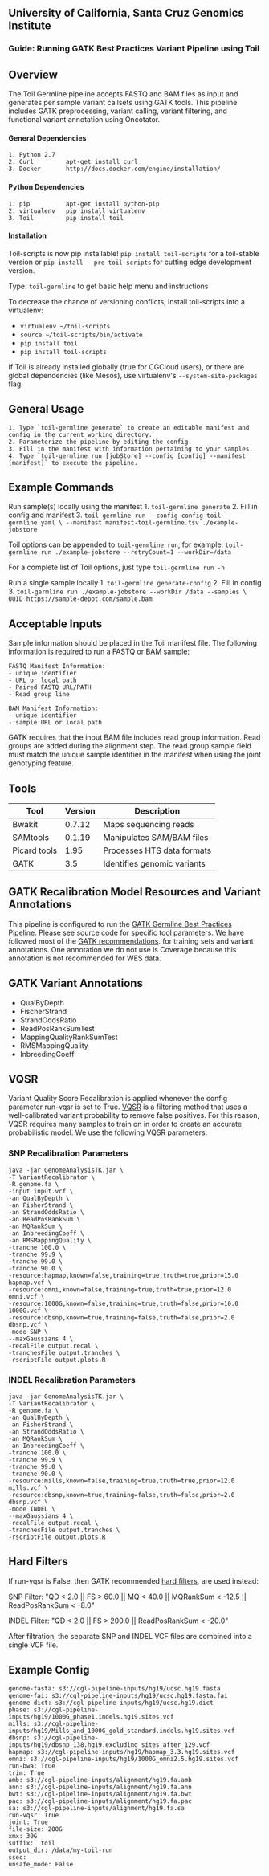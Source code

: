 ## University of California, Santa Cruz Genomics Institute
### Guide: Running GATK Best Practices Variant Pipeline using Toil

## Overview

The Toil Germline pipeline accepts FASTQ and BAM files as input and 
generates per sample variant callsets using GATK tools. This pipeline 
includes GATK preprocessing, variant calling, variant filtering, and 
functional variant annotation using Oncotator.

#### General Dependencies

    1. Python 2.7
    2. Curl         apt-get install curl
    3. Docker       http://docs.docker.com/engine/installation/

#### Python Dependencies

    1. pip          apt-get install python-pip
    2. virtualenv   pip install virtualenv
    3. Toil         pip install toil

#### Installation

Toil-scripts is now pip installable! `pip install toil-scripts` for a toil-stable version 
or `pip install --pre toil-scripts` for cutting edge development version.

Type: `toil-germline` to get basic help menu and instructions

To decrease the chance of versioning conflicts, install toil-scripts into a virtualenv: 

- `virtualenv ~/toil-scripts` 
- `source ~/toil-scripts/bin/activate`
- `pip install toil`
- `pip install toil-scripts`

If Toil is already installed globally (true for CGCloud users), or there are global dependencies (like Mesos),
use virtualenv's `--system-site-packages` flag.

## General Usage

    1. Type `toil-germline generate` to create an editable manifest and config in the current working directory.
    2. Parameterize the pipeline by editing the config.
    3. Fill in the manifest with information pertaining to your samples.
    4. Type `toil-germline run [jobStore] --config [config] --manifest [manifest]` to execute the pipeline.
    
## Example Commands
Run sample(s) locally using the manifest
    1. `toil-germline generate`
    2. Fill in config and manifest
    3. `toil-germline run --config config-toil-germline.yaml \
        --manifest manifest-toil-germline.tsv ./example-jobstore`

Toil options can be appended to `toil-germline run`, for example:
`toil-germline run ./example-jobstore --retryCount=1 --workDir=/data`

For a complete list of Toil options, just type `toil-germline run -h`

Run a single sample locally
    1. `toil-germline generate-config`
    2. Fill in config
    3. `toil-germline run ./example-jobstore --workDir /data --samples \
        UUID https://sample-depot.com/sample.bam`
        
## Acceptable Inputs
Sample information should be placed in the Toil manifest file. The 
following information is required to run a FASTQ or BAM sample:

    FASTQ Manifest Information:
    - unique identifier
    - URL or local path
    - Paired FASTQ URL/PATH
    - Read group line
    
    BAM Manifest Information:
    - unique identifier
    - sample URL or local path
    
GATK requires that the input BAM file includes read group information. 
Read groups are added during the alignment step. The read group 
sample field must match the unique sample identifier in the manifest
when using the joint genotyping feature.

## Tools

| Tool         | Version | Description                 |
|--------------|---------|-----------------------------|
| Bwakit       | 0.7.12  | Maps sequencing reads       |
| SAMtools     | 0.1.19  | Manipulates SAM/BAM files   |
| Picard tools | 1.95    | Processes HTS data formats  |
| GATK         | 3.5     | Identifies genomic variants |

## GATK Recalibration Model Resources and Variant Annotations
This pipeline is configured to run the [GATK Germline Best Practices 
Pipeline](https://software.broadinstitute.org/gatk/best-practices/).
Please see source code for specific tool parameters. We have followed 
most of the [GATK recommendations](https://software.broadinstitute.org/gatk/guide/article?id=2805).
for training sets and variant annotations. One annotation we do not 
use is Coverage because this annotation is not recommended for WES data.

## GATK Variant Annotations

- QualByDepth
- FischerStrand
- StrandOddsRatio
- ReadPosRankSumTest
- MappingQualityRankSumTest
- RMSMappingQuality
- InbreedingCoeff

## VQSR

Variant Quality Score Recalibration is applied whenever the config
parameter run-vqsr is set to True. [VQSR](https://software.broadinstitute.org/gatk/guide/tooldocs/org_broadinstitute_gatk_tools_walkers_variantrecalibration_VariantRecalibrator.php)
is a filtering method that uses a well-calibrated variant probability 
to remove false positives. For this reason, VQSR requires many samples 
to train on in order to create an accurate probabilistic model. We use the 
following VQSR parameters:

### SNP Recalibration Parameters
```
java -jar GenomeAnalysisTK.jar \
-T VariantRecalibrator \
-R genome.fa \
-input input.vcf \
-an QualByDepth \
-an FisherStrand \
-an StrandOddsRatio \
-an ReadPosRankSum \
-an MQRankSum \
-an InbreedingCoeff \
-an RMSMappingQuality \
-tranche 100.0 \
-tranche 99.9 \
-tranche 99.0 \
-tranche 90.0 \
-resource:hapmap,known=false,training=true,truth=true,prior=15.0 hapmap.vcf \
-resource:omni,known=false,training=true,truth=true,prior=12.0 omni.vcf \
-resource:1000G,known=false,training=true,truth=false,prior=10.0 1000G.vcf \
-resource:dbsnp,known=true,training=false,truth=false,prior=2.0 dbsnp.vcf \
-mode SNP \
--maxGaussians 4 \
-recalFile output.recal \
-tranchesFile output.tranches \
-rscriptFile output.plots.R
```

### INDEL Recalibration Parameters
```
java -jar GenomeAnalysisTK.jar \
-T VariantRecalibrator \
-R genome.fa \
-an QualByDepth \
-an FisherStrand \
-an StrandOddsRatio \
-an MQRankSum \
-an InbreedingCoeff \
-tranche 100.0 \
-tranche 99.9 \
-tranche 99.0 \
-tranche 90.0 \
-resource:mills,known=false,training=true,truth=true,prior=12.0 mills.vcf \
-resource:dbsnp,known=true,training=false,truth=false,prior=2.0 dbsnp.vcf \
-mode INDEL \
--maxGaussians 4 \
-recalFile output.recal \
-tranchesFile output.tranches \
-rscriptFile output.plots.R
```

## Hard Filters
If run-vqsr is False, then GATK recommended [hard filters](http://gatkforums.broadinstitute.org/wdl/discussion/2806/howto-apply-hard-filters-to-a-call-set),
are used instead:

SNP Filter:
    "QD < 2.0 || FS > 60.0 || MQ < 40.0 || MQRankSum < -12.5 || ReadPosRankSum < -8.0"
    
INDEL Filter:
    "QD < 2.0 || FS > 200.0 || ReadPosRankSum < -20.0"
    
After filtration, the separate SNP and INDEL VCF files are combined into
a single VCF file.

## Example Config

```
genome-fasta: s3://cgl-pipeline-inputs/hg19/ucsc.hg19.fasta
genome-fai: s3://cgl-pipeline-inputs/hg19/ucsc.hg19.fasta.fai
genome-dict: s3://cgl-pipeline-inputs/hg19/ucsc.hg19.dict
phase: s3://cgl-pipeline-inputs/hg19/1000G_phase1.indels.hg19.sites.vcf
mills: s3://cgl-pipeline-inputs/hg19/Mills_and_1000G_gold_standard.indels.hg19.sites.vcf
dbsnp: s3://cgl-pipeline-inputs/hg19/dbsnp_138.hg19.excluding_sites_after_129.vcf
hapmap: s3://cgl-pipeline-inputs/hg19/hapmap_3.3.hg19.sites.vcf
omni: s3://cgl-pipeline-inputs/hg19/1000G_omni2.5.hg19.sites.vcf
run-bwa: True
trim: True
amb: s3://cgl-pipeline-inputs/alignment/hg19.fa.amb
ann: s3://cgl-pipeline-inputs/alignment/hg19.fa.ann
bwt: s3://cgl-pipeline-inputs/alignment/hg19.fa.bwt
pac: s3://cgl-pipeline-inputs/alignment/hg19.fa.pac
sa: s3://cgl-pipeline-inputs/alignment/hg19.fa.sa
run-vqsr: True
joint: True
file-size: 200G
xmx: 30G
suffix: .toil
output_dir: /data/my-toil-run
ssec:
unsafe_mode: False
```
